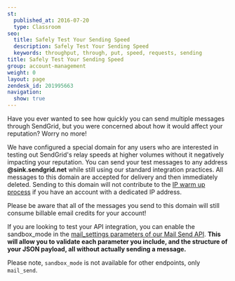 ```yaml
---
st:
  published_at: 2016-07-20
  type: Classroom
seo:
  title: Safely Test Your Sending Speed
  description: Safely Test Your Sending Speed
  keywords: throughput, through, put, speed, requests, sending
title: Safely Test Your Sending Speed
group: account-management
weight: 0
layout: page
zendesk_id: 201995663
navigation:
  show: true
---
```


Have you ever wanted to see how quickly you can send multiple messages through SendGrid, but you were concerned about how it would affect your reputation? Worry no more!

We have configured a special domain for any users who are interested in testing out SendGrid's relay speeds at higher volumes without it negatively impacting your reputation. You can send your test messages to any address **@sink.sendgrid.net** while still using our standard integration practices. All messages to this domain are accepted for delivery and then immediately deleted. Sending to this domain will not contribute to the [IP warm up process]({{root_url}}/help-support/getting-started/how-to-warm-up-an-ip-address/) if you have an account with a dedicated IP address.

<call-out>
 Please be aware that all of the messages you send to this domain will still consume billable email credits for your account!
</call-out>


If you are looking to test your API integration, you can enable the sandbox_mode in the [mail_settings parameters of our Mail Send API](https://sendgrid.com/docs/for-developers/sending-email//sandbox-mode/). **This will allow you to validate each parameter you include, and the structure of your JSON payload, all without actually sending a message.**

<call-out>

Please note, `sandbox_mode` is not available for other endpoints, only `mail_send`.

</call-out>

